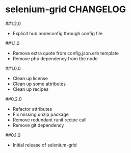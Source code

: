 selenium-grid CHANGELOG
=======================

##1.2.0
* Explicit hub nodeconfig through config file

##1.1.0
* Remove extra quote from config.json.erb template
* Remove php dependency from the node

##1.0.0
* Clean up license
* Clean up some attributes
* Clean up recipes

##0.2.0
* Refactor attributes
* Fix missing unzip package
* Remove redundant runit recipe call
* Remove git dependency

##0.1.0
* Initial release of selenium-grid

